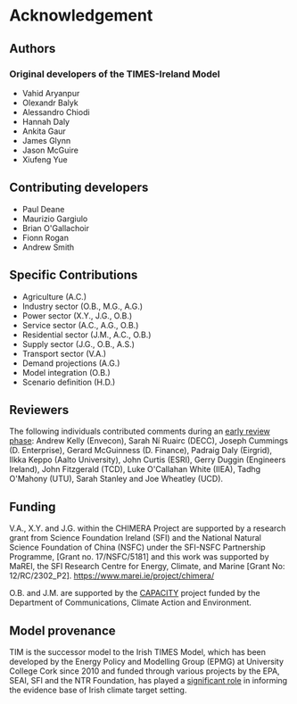 # Acknowledgement

## Authors
### Original developers of the TIMES-Ireland Model
* Vahid Aryanpur 
* Olexandr Balyk 
* Alessandro Chiodi 
* Hannah Daly 
* Ankita Gaur 
* James Glynn 
* Jason McGuire 
* Xiufeng Yue 


## Contributing developers
* Paul Deane
* Maurizio Gargiulo
* Brian O'Gallachoir
* Fionn Rogan
* Andrew Smith

## Specific Contributions

* Agriculture (A.C.)
* Industry sector (O.B., M.G., A.G.)
* Power sector (X.Y., J.G., O.B.)
* Service sector (A.C., A.G., O.B.)
* Residential sector (J.M., A.C., O.B.)
* Supply sector (J.G., O.B., A.S.)
* Transport sector (V.A.)
* Demand projections (A.G.)
* Model integration (O.B.)
* Scenario definition (H.D.)

## Reviewers
The following individuals contributed  comments during an [early review phase](https://tim-review1.netlify.app/about): Andrew Kelly (Envecon), Sarah Ní Ruairc (DECC), Joseph Cummings (D. Enterprise), Gerard McGuinness (D. Finance), Padraig Daly (Eirgrid), Ilkka Keppo (Aalto University), John Curtis (ESRI), Gerry Duggin (Engineers Ireland), John Fitzgerald (TCD), Luke O'Callahan White (IIEA), Tadhg O'Mahony (UTU), Sarah Stanley and Joe Wheatley (UCD). 

## Funding
V.A., X.Y. and J.G. within the CHIMERA Project are supported by a research grant from Science Foundation Ireland (SFI) and the National Natural Science Foundation of China (NSFC) under the SFI-NSFC Partnership Programme, [Grant no. 17/NSFC/5181] and this work was supported by MaREI, the SFI Research Centre for Energy, Climate, and Marine [Grant No: 12/RC/2302_P2]. https://www.marei.ie/project/chimera/

O.B. and J.M. are supported by the [CAPACITY](https://www.marei.ie/project/capacity/) project funded by the Department of Communications, Climate Action and Environment.

## Model provenance
TIM is the successor model to the Irish TIMES Model, which has been developed by the Energy Policy and Modelling Group (EPMG) at University College Cork since 2010 and funded through various projects by the EPA, SEAI, SFI and the NTR Foundation, has played a [significant role](https://www.epa.ie/researchandeducation/research/researchpublications/researchreports/research326.html) in informing the evidence base of Irish climate target setting.
